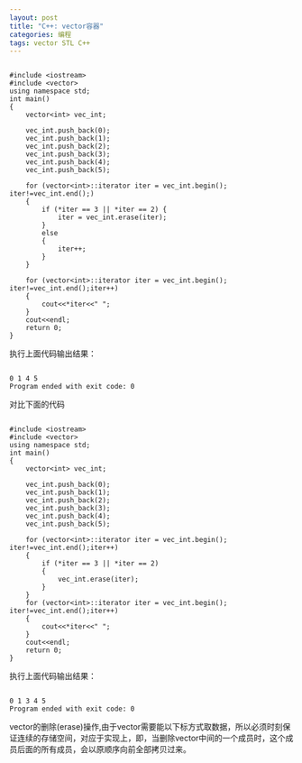 ```yaml
---
layout: post
title: "C++: vector容器"
categories: 编程
tags: vector STL C++
---
```


<div id="google_translate_element"></div><script type="text/javascript">
function googleTranslateElementInit() {
  new google.translate.TranslateElement({pageLanguage: 'zh-CN', layout: google.translate.TranslateElement.InlineLayout.SIMPLE}, 'google_translate_element');
}
</script><script type="text/javascript" src="//translate.google.com/translate_a/element.js?cb=googleTranslateElementInit"></script>

```

#include <iostream>
#include <vector>
using namespace std;
int main()
{
    vector<int> vec_int;
    
    vec_int.push_back(0);
    vec_int.push_back(1);
    vec_int.push_back(2);
    vec_int.push_back(3);
    vec_int.push_back(4);
    vec_int.push_back(5);
    
    for (vector<int>::iterator iter = vec_int.begin(); iter!=vec_int.end();)
    {
        if (*iter == 3 || *iter == 2) {
            iter = vec_int.erase(iter);
        }
        else
        {
            iter++;
        }
    }
    
    for (vector<int>::iterator iter = vec_int.begin(); iter!=vec_int.end();iter++)
    {
        cout<<*iter<<" ";
    }
    cout<<endl;
    return 0;
}

```

执行上面代码输出结果：

```

0 1 4 5 
Program ended with exit code: 0

```

对比下面的代码

```

#include <iostream>
#include <vector>
using namespace std;
int main()
{
    vector<int> vec_int;
    
    vec_int.push_back(0);
    vec_int.push_back(1);
    vec_int.push_back(2);
    vec_int.push_back(3);
    vec_int.push_back(4);
    vec_int.push_back(5);
    
    for (vector<int>::iterator iter = vec_int.begin(); iter!=vec_int.end();iter++)
    {
        if (*iter == 3 || *iter == 2)
        {
            vec_int.erase(iter);
        }
    }
    for (vector<int>::iterator iter = vec_int.begin(); iter!=vec_int.end();iter++)
    {
        cout<<*iter<<" ";
    }
    cout<<endl;
    return 0;
}

```

执行上面代码输出结果：

```

0 1 3 4 5 
Program ended with exit code: 0

```

vector的删除(erase)操作,由于vector需要能以下标方式取数据，所以必须时刻保证连续的存储空间，对应于实现上，即，当删除vector中间的一个成员时，这个成员后面的所有成员，会以原顺序向前全部拷贝过来。
